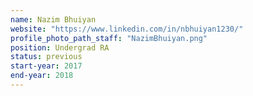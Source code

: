 ```yaml
---
name: Nazim Bhuiyan
website: "https://www.linkedin.com/in/nbhuiyan1230/"
profile_photo_path_staff: "NazimBhuiyan.png"
position: Undergrad RA
status: previous
start-year: 2017
end-year: 2018
---
```


